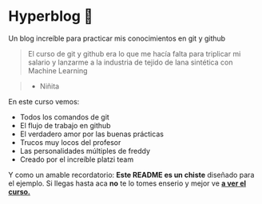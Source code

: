 # Hyperblog 💖
Un blog increíble para practicar mis conocimientos en git y github
>El curso de git y github era lo que me hacía falta para triplicar mi salario y lanzarme a la industria de tejido de lana sintética con Machine Learning

> - Niñita

En este curso vemos:
* Todos los comandos de git
* El flujo de trabajo en github
* El verdadero amor por las buenas prácticas
* Trucos muy locos del profesor
* Las personalidades múltiples de freddy
* Creado por el increíble platzi team

Y como un amable recordatorio: **Este README es un chiste** diseñado para el ejemplo. Si llegas hasta aca **no** te lo tomes enserio y mejor ve [**a ver el curso.**](https://platzi.com/cursos/git-github/ "a ver el cuso")